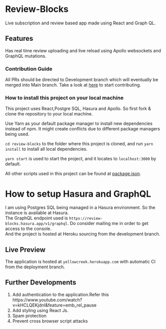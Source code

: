 # Review-Blocks
Live subscription and review based app made using React and Graph QL.

## Features
Has real time review uploading and live reload using Apollo websockets and GraphQL mutations.


### Contribution Guide
All PRs should be directed to Development branch which will eventually be merged into Main branch. Take a look at [here](./CONTRIBUTING.md) to start contributing.

### How to install this project on your local machine
This project uses React,Postgre SQL, Hasura and Apollo. So first fork & clone the repository to your local machine.

Use Yarn as your default package manager to install new dependencies instead of npm. It might create conflicts due to different package managers being used. 

`cd review-blocks` to the folder where this project is cloned, and run `yarn install` to install all local dependencies. 

`yarn start` is used to start the project, and it locates to `localhost:3000` by default.

All other scripts used in this project can be found at [package.json](./package.json).

# How to setup Hasura and GraphQL
I am using Postgres SQL being managed in a Hasura environment. So the instance is available at Hasura. </br>
The GraphQL endpoint used is `https://review-blocks.hasura.app/v1/graphql`. Do consider mailing me in order to get access to the console.</br>
And the project is hosted at Heroku sourcing from the development branch.

## Live Preview
The application is hosted at `yellowcreek.herokuapp.com` with automatic CI from the deployment branch.

## Further Developments 
<ol>
    <li>Add authentication to the application.Refer this https://www.youtube.com/watch?v=kHCLQEKjdnI&feature=emb_rel_pause</li>
    <li>Add styling using React Js.</li>
    <li> Spam protection</li>
    <li> Prevent cross browser script attacks</li>
</ol>
